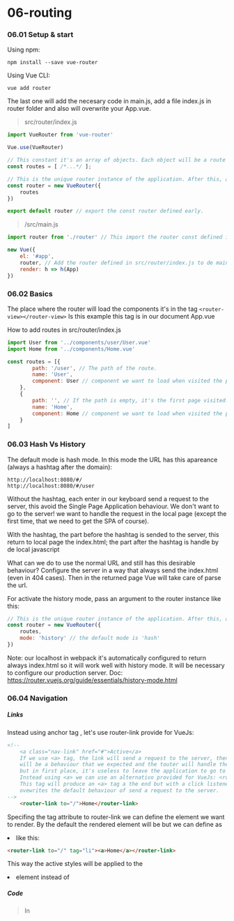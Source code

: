 # 06-routing

### 06.01 Setup & start

Using npm:

```
npm install --save vue-router
```

Using Vue CLI:
```
vue add router
```
The last one will add the necesary code in main.js, add a file index.js in router folder and also will overwrite your App.vue.

> src/router/index.js
```javascript
import VueRouter from 'vue-router'

Vue.use(VueRouter)

// This constant it's an array of objects. Each object will be a route defined by several specific attributes.
const routes = [ /*...*/ ];

// This is the unique router instance of the application. After this, all is about switching components.
const router = new VueRouter({
    routes
})

export default router // export the const router defined early.
```

> /src/main.js

```javascript
import router from './router' // This import the router const defined in: src/router/index.js

new Vue({
    el: '#app',
    router, // Add the router defined in src/router/index.js to de main Vue instance.
    render: h => h(App)
})
```

### 06.02 Basics

The place where the router will load the components it's in the tag ```<router-view></router-view>```
Is this example this tag is in our document App.vue

How to add routes in src/router/index.js

```javascript
import User from '../components/user/User.vue'
import Home from '../components/Home.vue'

const routes = [{
        path: '/user', // The path of the route.
        name: 'User',
        component: User // component we want to load when visited the path. We need to import de component.
    },
    {
        path: '', // If the path is empty, it's the first page visited. Our landing page.
        name: 'Home',
        component: Home // component we want to load when visited the path. We need to import de component.
    }
]
```

### 06.03 Hash Vs History

The default mode is hash mode. In this mode the URL has this apareance (always a hashtag after the domain):
```
http://localhost:8080/#/
http://localhost:8080/#/user
```

Without the hashtag, each enter in our keyboard send a request to the server, this avoid the Single Page Application behaviour. We don't want to go to the server! we want to handle the request in the local page (except the first time, that we need to get the SPA of course).

With the hashtag, the part before the hashtag is sended to the server, this return to local page the index.html; the part after the hashtag is handle by de local javascript

What can we do to use the normal URL and still has this desirable behaviour?
Configure the server in a way that always send the index.html (even in 404 cases). Then in the returned page Vue will take care of parse the url.

For activate the history mode, pass an argument to the router instance like this:

```javascript
// This is the unique router instance of the application. After this, all is about switching components.
const router = new VueRouter({
    routes,
    mode: 'history' // the default mode is 'hash'
})
```

Note: our localhost in webpack it's automatically configured to return always index.html so it will work well with history mode. It will be necessary to configure our production server.
Doc: https://router.vuejs.org/guide/essentials/history-mode.html

### 06.04 Navigation

##### Links
Instead using anchor tag <a>, let's use router-link provide for VueJs:

```html
<!-- 
    <a class="nav-link" href="#">Active</a> 
    If we use <a> tag, the link will send a request to the server, then the server
    will be a behaviour that we expected and the touter will handle the request,
    but in first place, it's useless to leave the application to go to the server.
    Instead using <a> we can use an alternativo provided for VueJs: <router-link></router-link>
    This tag will produce an <a> tag a the end but with a click listener attached to it that
    ovewrites the default behaviour of send a request to the server.
-->
    <router-link to="/">Home</router-link>
```

Specifing the tag attribute to router-link we can define the element we want to render. By the default the rendered element will be <a> but we can define as <li> like this:

```html
<router-link to="/" tag="li"><a>Home</a></router-link>
```

This way the active styles will be applied to the <li> element instead of <a>

##### Code

> In <script> of our component:

```javascript
methods: {
    navigateToHome(){            
        // This push add the route to the stack navigation so it's preserve the behaviour of the
        // back and forward buttons.
        this.$router.push('/'); // We also pass an object to push.
    }
}
```